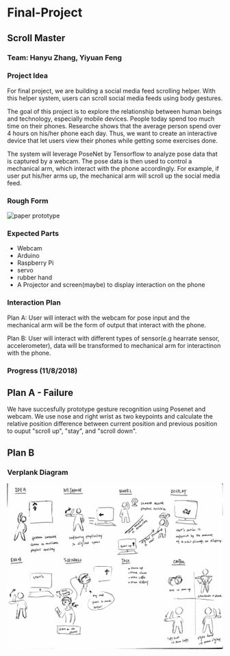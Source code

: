 # Final-Project



## Scroll Master

### Team: Hanyu Zhang, Yiyuan Feng

### Project Idea

For final project, we are building a social media feed scrolling helper. With this helper system, users can scroll social media feeds using body gestures.

The goal of this project is to explore the relationship between human beings and technology, especially mobile devices. People today spend too much time on their phones. Researche shows that the average person spend over 4 hours on his/her phone each day. Thus, we want to create an interactive device that let users view their phones while getting some exercises done.

The system will leverage PoseNet by Tensorflow to analyze pose data that is captured by a webcam. The pose data is then used to control a mechanical arm, which interact with the phone accordingly. For example, if user put his/her arms up, the mechanical arm will scroll up the social media feed.

### Rough Form
![paper prototype](https://github.com/Yiyuan7/Final-Project/blob/master/Presentation%20Sources/IMG_6602.JPG)



### Expected Parts
 * Webcam
 * Arduino 
 * Raspberry Pi
 * servo
 * rubber hand
 * A Projector and screen(maybe) to display interaction on the phone

### Interaction Plan
 Plan A: User will interact with the webcam for pose input and the mechanical arm will be the form of output that interact with the phone.
 
 Plan B: User will interact with different types of sensor(e.g hearrate sensor, accelerometer), data will be transformed to mechanical arm for interactinon with the phone. 
 
### Progress (11/8/2018)

## Plan A - Failure
 We have succesfully prototype gesture recognition using Posenet and webcam. We use nose and right wrist as two keypoints and calculate the relative position difference between current position and previous position to ouput "scroll up", "stay", and "scroll down". 

## Plan B 
 
### Verplank Diagram 
![Verplank](https://github.com/Yiyuan7/Final-Project/blob/master/verplank.JPG)




